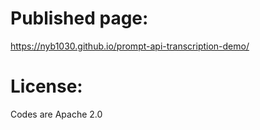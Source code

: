 # Published page: 
https://nyb1030.github.io/prompt-api-transcription-demo/

# License: 
Codes are Apache 2.0
